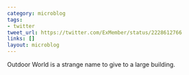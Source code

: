 ```yaml
---
category: microblog
tags:
- twitter
tweet_url: https://twitter.com/ExMember/status/2228612766
links: []
layout: microblog
---
```

Outdoor World is a strange name to give to a large building.
